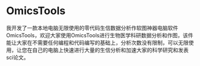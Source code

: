 # OmicsTools
我开发了一款本地电脑无限使用的零代码生信数据分析作软图神器电脑软件OmicsTools，欢迎大家使用OmicsTools进行生物医学科研数据分析和作图，该件能让大家在不需要任何编程和代码编写的基础上，分析次数没有限制，可以无限使用，让您在自己的电脑上快速进行大量的生信分析和加速大家的科学研究和发表sci论文。
